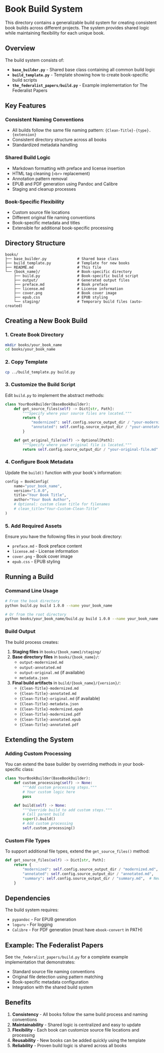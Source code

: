 # Book Build System

This directory contains a generalizable build system for creating consistent book builds across different projects. The system provides shared logic while maintaining flexibility for each unique book.

## Overview

The build system consists of:

- **`base_builder.py`** - Shared base class containing all common build logic
- **`build_template.py`** - Template showing how to create book-specific build scripts
- **`the_federalist_papers/build.py`** - Example implementation for The Federalist Papers

## Key Features

### Consistent Naming Conventions
- All builds follow the same file naming pattern: `{Clean-Title}-{type}.{extension}`
- Consistent directory structure across all books
- Standardized metadata handling

### Shared Build Logic
- Markdown formatting with preface and license insertion
- HTML tag cleaning (`<br>` replacement)
- Annotation pattern removal
- EPUB and PDF generation using Pandoc and Calibre
- Staging and cleanup processes

### Book-Specific Flexibility
- Custom source file locations
- Different original file naming conventions
- Book-specific metadata and titles
- Extensible for additional book-specific processing

## Directory Structure

```text
books/
├── base_builder.py              # Shared base class
├── build_template.py            # Template for new books
├── README.md                    # This file
└── {book_name}/                 # Book-specific directory
    ├── build.py                 # Book-specific build script
    ├── output/                  # Generated output files
    ├── preface.md               # Book preface
    ├── license.md               # License information
    ├── cover.png                # Book cover image
    ├── epub.css                 # EPUB styling
    └── staging/                 # Temporary build files (auto-created)
```

## Creating a New Book Build

### 1. Create Book Directory
```bash
mkdir books/your_book_name
cd books/your_book_name
```

### 2. Copy Template
```bash
cp ../build_template.py build.py
```

### 3. Customize the Build Script

Edit `build.py` to implement the abstract methods:

```python
class YourBookBuilder(BaseBookBuilder):
    def get_source_files(self) -> Dict[str, Path]:
        """Specify where your source files are located."""
        return {
            "modernized": self.config.source_output_dir / "your-modernized-file.md",
            "annotated": self.config.source_output_dir / "your-annotated-file.md",
        }

    def get_original_file(self) -> Optional[Path]:
        """Specify where your original file is located."""
        return self.config.source_output_dir / "your-original-file.md"
```

### 4. Configure Book Metadata

Update the `build()` function with your book's information:

```python
config = BookConfig(
    name="your_book_name",
    version="1.0.0",
    title="Your Book Title",
    author="Your Book Author",
    # Optional: custom clean title for filenames
    # clean_title="Your-Custom-Clean-Title"
)
```

### 5. Add Required Assets

Ensure you have the following files in your book directory:
- `preface.md` - Book preface content
- `license.md` - License information
- `cover.png` - Book cover image
- `epub.css` - EPUB styling

## Running a Build

### Command Line Usage
```bash
# From the book directory
python build.py build 1.0.0 --name your_book_name

# Or from the root directory
python books/your_book_name/build.py build 1.0.0 --name your_book_name
```

### Build Output

The build process creates:

1. **Staging files** in `books/{book_name}/staging/`
2. **Base directory files** in `books/{book_name}/`:
   - `output-modernized.md`
   - `output-annotated.md`
   - `output-original.md` (if available)
   - `metadata.json`
3. **Final build artifacts** in `build/{book_name}/{version}/`:
   - `{Clean-Title}-modernized.md`
   - `{Clean-Title}-annotated.md`
   - `{Clean-Title}-original.md` (if available)
   - `{Clean-Title}-metadata.json`
   - `{Clean-Title}-modernized.epub`
   - `{Clean-Title}-modernized.pdf`
   - `{Clean-Title}-annotated.epub`
   - `{Clean-Title}-annotated.pdf`

## Extending the System

### Adding Custom Processing

You can extend the base builder by overriding methods in your book-specific class:

```python
class YourBookBuilder(BaseBookBuilder):
    def custom_processing(self) -> None:
        """Add custom processing steps."""
        # Your custom logic here
        pass

    def build(self) -> None:
        """Override build to add custom steps."""
        # Call parent build
        super().build()
        # Add custom processing
        self.custom_processing()
```

### Custom File Types

To support additional file types, extend the `get_source_files()` method:

```python
def get_source_files(self) -> Dict[str, Path]:
    return {
        "modernized": self.config.source_output_dir / "modernized.md",
        "annotated": self.config.source_output_dir / "annotated.md",
        "summary": self.config.source_output_dir / "summary.md",  # New type
    }
```

## Dependencies

The build system requires:
- `pypandoc` - For EPUB generation
- `loguru` - For logging
- `Calibre` - For PDF generation (must have `ebook-convert` in PATH)

## Example: The Federalist Papers

See `the_federalist_papers/build.py` for a complete example implementation that demonstrates:

- Standard source file naming conventions
- Original file detection using pattern matching
- Book-specific metadata configuration
- Integration with the shared build system

## Benefits

1. **Consistency** - All books follow the same build process and naming conventions
2. **Maintainability** - Shared logic is centralized and easy to update
3. **Flexibility** - Each book can customize source file locations and processing
4. **Reusability** - New books can be added quickly using the template
5. **Reliability** - Proven build logic is shared across all books 